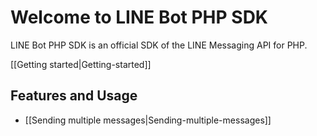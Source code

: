 Welcome to LINE Bot PHP SDK
==

LINE Bot PHP SDK is an official SDK of the LINE Messaging API for PHP.

[[Getting started|Getting-started]]

Features and Usage 
--

- [[Sending multiple messages|Sending-multiple-messages]]